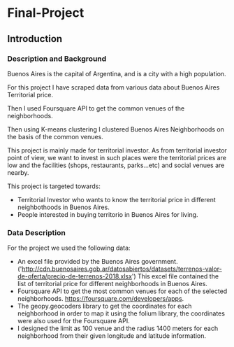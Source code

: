 # Final-Project

## Introduction

### Description and Background

Buenos Aires is the capital of Argentina, and is a city with a high population. 

For this project I have scraped data from various data about Buenos Aires Territorial price. 

Then I used Foursquare API to get the common venues of the neighborhoods. 

Then using K-means clustering I clustered Buenos Aires Neighborhoods on the basis of the common venues.

This project is mainly made for territorial investor. As from territorial investor point of view, we want to invest in such places were the territorial prices are low and the facilities (shops, restaurants, parks...etc) and social venues are nearby.  


This project is targeted towards:
  * Territorial Investor who wants to know the territorial price in different neighbothoods in Buenos Aires. 
  * People interested in buying territorio in Buenos Aires for living. 

### Data Description
For the project we used the following data:
  * An excel file provided by the Buenos Aires government. ('http://cdn.buenosaires.gob.ar/datosabiertos/datasets/terrenos-valor-de-oferta/precio-de-terrenos-2018.xlsx') This excel file contained the list of territorial price for different neighborhoods in Buenos Aires.
  * Foursquare API to get the most common venues for each of the selected neighborhoods. https://foursquare.com/developers/apps.
  * The geopy.geocoders library to get the coordinates for each neighborhood in order to map it using the folium library, the coordinates were also used for the Foursquare API.
  * I designed the limit as 100 venue and the radius 1400 meters for each neighborhood from their given longitude and latitude information.

